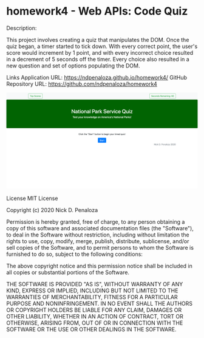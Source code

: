 # homework4 - Web APIs: Code Quiz

Description:

This project involves creating a quiz that manipulates the DOM. Once the quiz began, a timer started to tick down. With every correct point, the user's score would increment by 1 point, and with every incorrect choice resulted in a decrement of 5 seconds off the timer. Every choice also resulted in a new question and set of options populating the DOM.

Links
Application URL: https://ndpenaloza.github.io/homework4/
GitHub Repository URL: https://github.com/ndpenaloza/homework4

![screenshot of NPS Quiz](assets/images/NPSQuiz.png)


License
MIT License



Copyright (c) 2020 Nick D. Penaloza

Permission is hereby granted, free of charge, to any person obtaining a copy
of this software and associated documentation files (the "Software"), to deal
in the Software without restriction, including without limitation the rights
to use, copy, modify, merge, publish, distribute, sublicense, and/or sell
copies of the Software, and to permit persons to whom the Software is
furnished to do so, subject to the following conditions:

The above copyright notice and this permission notice shall be included in all
copies or substantial portions of the Software.

THE SOFTWARE IS PROVIDED "AS IS", WITHOUT WARRANTY OF ANY KIND, EXPRESS OR
IMPLIED, INCLUDING BUT NOT LIMITED TO THE WARRANTIES OF MERCHANTABILITY,
FITNESS FOR A PARTICULAR PURPOSE AND NONINFRINGEMENT. IN NO EVENT SHALL THE
AUTHORS OR COPYRIGHT HOLDERS BE LIABLE FOR ANY CLAIM, DAMAGES OR OTHER
LIABILITY, WHETHER IN AN ACTION OF CONTRACT, TORT OR OTHERWISE, ARISING FROM,
OUT OF OR IN CONNECTION WITH THE SOFTWARE OR THE USE OR OTHER DEALINGS IN THE SOFTWARE.

